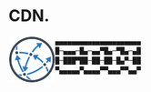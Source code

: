 # CDN. 
<img align="left" style="float:left;border:0px solid black;padding: 1px 1px;" width=80 height=80 src="https://raw.githubusercontent.com/sajith-rahim/cdn/4a983905df53f761b91323ccda2366ead2416410/content/blog/media/cdn.png" alt="cdn-logo"/>


```powershell
▄▄▄▄▄▄▄▄▄▄▄▄▄▄▄▄▄▄▄▄▄
█─▄▄▄─█▄─▄▄▀█▄─▀█▄─▄█
█─███▀██─██─██─█▄▀─██
▀▄▄▄▄▄▀▄▄▄▄▀▀▄▄▄▀▀▄▄▀
```




